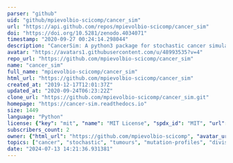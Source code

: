 ```yaml
---
parser: "github"
uid: "github/mpievolbio-scicomp/cancer_sim"
url: "https://api.github.com/repos/mpievolbio-scicomp/cancer_sim"
doi: "https://doi.org/10.5281/zenodo.4034071"
timestamp: "2020-09-27 00:24:14.298044"
description: "CancerSim: A python3 package for stochastic cancer simulation in 2D."
avatar: "https://avatars1.githubusercontent.com/u/48993535?v=4"
repo_url: "https://github.com/mpievolbio-scicomp/cancer_sim"
name: "cancer_sim"
full_name: "mpievolbio-scicomp/cancer_sim"
html_url: "https://github.com/mpievolbio-scicomp/cancer_sim"
created_at: "2019-12-17T12:01:37Z"
updated_at: "2020-09-24T06:23:22Z"
clone_url: "https://github.com/mpievolbio-scicomp/cancer_sim.git"
homepage: "https://cancer-sim.readthedocs.io"
size: 1449
language: "Python"
license: {"key": "mit", "name": "MIT License", "spdx_id": "MIT", "url": "https://api.github.com/licenses/mit", "node_id": "MDc6TGljZW5zZTEz"}
subscribers_count: 2
owner: {"html_url": "https://github.com/mpievolbio-scicomp", "avatar_url": "https://avatars1.githubusercontent.com/u/48993535?v=4", "login": "mpievolbio-scicomp", "type": "Organization"}
topics: ["cancer", "stochastic", "tumours", "mutation-profiles", "division", "simulation", "sampling"]
date: "2024-07-13 14:21:36.931381"
---
```

